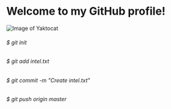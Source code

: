 # Welcome to my GitHub profile!
![Image of Yaktocat](https://octodex.github.com/images/yaktocat.png)
###### $ git init
###### $ git add intel.txt
###### $ git commit -m "Create intel.txt"
###### $ git push origin master
